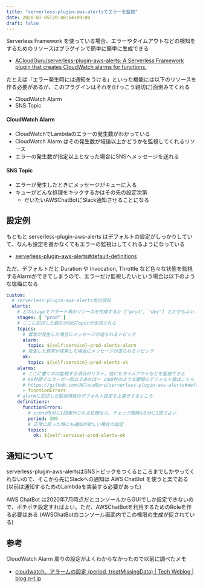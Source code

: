 ```yaml
---
title: "serverless-plugin-aws-alertsでエラーを監視"
date: 2020-07-05T20:48:54+09:00
draft: false
---
```


Serverless Framework を使っている場合、エラーやタイムアウトなどの検知をするためのリソースはプラグインで簡単に簡単に生成できる

- [ACloudGuru/serverless-plugin-aws-alerts: A Serverless Framework plugin that creates CloudWatch alarms for functions.](https://github.com/ACloudGuru/serverless-plugin-aws-alerts)

たとえば「エラー発生時には通知をうける」といった機能には以下のリソースを作る必要があるが、このプラグインはそれを(けっこう親切に)面倒みてくれる

- CloudWatch Alarm
- SNS Topic


#### CloudWatch Alarm

- CloudWatchでLambdaのエラーの発生数がわかっている
- CloudWatch Alarm はその発生数が域値以上かどうかを監視してくれるリソース
- エラーの発生数が指定以上となった場合にSNSへメッセージを送れる

#### SNS Topic

- エラーが発生したときにメッセージがキューに入る
- キューがどんな処理をキックするかはその先の設定次第
  - だいたいAWSChatBotにSlack通知させることになる


## 設定例

もともと serverless-plugin-aws-alerts はデフォルトの設定がしっかりしていて、なんも設定を書かなくてもエラーの監視はしてくれるようになっている

- [serverless-plugin-aws-alerts#default-definitions](https://github.com/ACloudGuru/serverless-plugin-aws-alerts#default-definitions)

ただ、デフォルトだと Duration や Invocation, Throttle など色々な状態を監視するAlarmができてしまうので、エラーだけ監視したいという場合は以下のような塩梅になる

```yaml
custom:
  # serverless-plugin-aws-alerts用の項目
  alerts:
    # どのstageでアラート用のリソースを作成するか ["prod", "dev"] とかでもよい
    stages: [ "prod" ]
    # ここに記述した数だけSNSTopicが生成される
    topics:
      # 異常が発生した場合にメッセージが送られるトピック
      alarm:
        topic: ${self:service}-prod-alerts-alarm
      # 発生した異常が収束した場合にメッセージが送られるトピック
      ok:
        topic: ${self:service}-prod-alerts-ok
    alarms:
      # ここに書くのは監視する項目のリスト。他にもタイムアウトなどを監視できる
      # 60秒間でエラーが一回以上あれば〜 の60秒のような閾値のデフォルト値はこちら
      # https://github.com/ACloudGuru/serverless-plugin-aws-alerts#default-definitions
      - functionErrors
    # alarmに記述した監視項目のデフォルト設定を上書きするところ
    definitions:
      functionErrors:
        # cronが5分に1回実行される処理なら、チェック間隔も5分に1回でよい
        period: 300
        # 正常に戻った時にも通知が欲しい場合の設定
        topics:
          ok: ${self:service}-prod-alerts-ok
```

## 通知について

serverless-plugin-aws-alertsはSNSトピックをつくるところまでしかやってくれないので、そこから先にSlackへの通知は AWS ChatBot を使うと楽である (以前は通知するためのLambdaを実装する必要があった)

AWS ChatBot は2020年7月時点だとコンソールからGUIでしか設定できないので、ポチポチ設定すればよい。ただ、AWSChatBotを利用するためのRoleを作る必要はある (AWSChatBotのコンソール画面内でこの権限の生成が促されている)


## 参考

CloudWatch Alarm 周りの設定がよくわからなかったので以前に調べたメモ

- [cloudwatch、アラームの設定 (period, treatMissingData) | Tech Weblog | blog.n-t.jp](https://blog.n-t.jp/cloudwatch-alarm-treatMissingData/)
